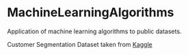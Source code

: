 # MachineLearningAlgorithms
Application of machine learning algorithms to public datasets.

Customer Segmentation Dataset taken from [Kaggle](https://www.kaggle.com/datasets/alifarahmandfar/customer-segmentation) 
